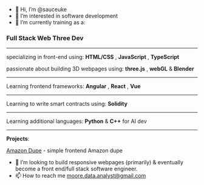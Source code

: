 - 👋 Hi, I’m @sauceuke
- 👀 I’m interested in software development 
- 🌱 I’m currently training as a:

<h3> Full Stack Web Three Dev </h3> 

--------------------------------------------------------

specializing in front-end using: **HTML/CSS** , **JavaScript** , **TypeScript**

passionate about building 3D webpages using: **three.js** , **webGL** & **Blender**

--------------------------------------------------------

Learning frontend frameworks: **Angular** , **React** , **Vue**

--------------------------------------------------------

Learning to write smart contracts using: **Solidity**

--------------------------------------------------------

Learning additional languages: **Python** & **C++** for AI dev

--------------------------------------------------------

**Projects**:

[Amazon Dupe](https://sauceuke.github.io/puny/) - simple frontend Amazon dupe

- 💞️ I’m looking to build responsive webpages (primarily) & eventually become a front end/full stack software engineer. 
- 📫 How to reach me moore.data.analyst@gmail.com

<!---
sauceuke/sauceuke is a ✨ special ✨ repository because its `README.md` (this file) appears on your GitHub profile.
You can click the Preview link to take a look at your changes.
--->
